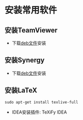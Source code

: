 # 安装常用软件
## 安装TeamViewer
+ 下载[deb文件](https://www.teamviewer.com/en/download/linux/)安装


## 安装Synergy
+ 下载[deb文件](https://sourceforge.net/projects/synergy-stable-builds/files/?source=navbar)安装


## 安装LaTeX
```
sudo apt-get install texlive-full
```
+ IDEA安装插件: TeXiFy IDEA
